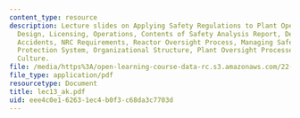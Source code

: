 ```yaml
---
content_type: resource
description: Lecture slides on Applying Safety Regulations to Plant Operations, Plant
  Design, Licensing, Operations, Contents of Safety Analysis Report, Design Basis
  Accidents, NRC Requirements, Reactor Oversight Process, Managing Safety, Reactor
  Protection System, Organizational Structure, Plant Oversight Processes, and Safety
  Culture.
file: /media/https%3A/open-learning-course-data-rc.s3.amazonaws.com/22-39-integration-of-reactor-design-operations-and-safety-fall-2006/eee4c0e162631ec4b0f3c68da3c7703d_lec13_ak.pdf
file_type: application/pdf
resourcetype: Document
title: lec13_ak.pdf
uid: eee4c0e1-6263-1ec4-b0f3-c68da3c7703d
---
```

